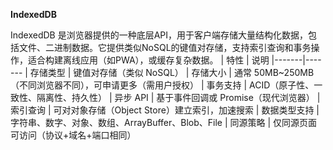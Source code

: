 **IndexedDB**

IndexedDB 是浏览器提供的一种底层API，用于客户端存储大量结构化数据，包括文件、二进制数据。它提供类似NoSQL的键值对存储，支持索引查询和事务操作，适合构建离线应用（如PWA），或缓存复杂数据。
| 特性	| 说明
|-------|-------
| 存储类型	| 键值对存储（类似 NoSQL）
| 存储大小	| 通常 50MB~250MB（不同浏览器不同），可申请更多（需用户授权）
| 事务支持	| ACID（原子性、一致性、隔离性、持久性）
| 异步 API	| 基于事件回调或 Promise（现代浏览器）
| 索引查询	| 可对对象存储（Object Store）建立索引，加速搜索
| 数据类型支持	| 字符串、数字、对象、数组、ArrayBuffer、Blob、File
| 同源策略	| 仅同源页面可访问（协议+域名+端口相同）
